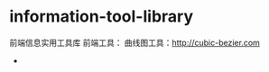 # information-tool-library
前端信息实用工具库
前端工具：
 曲线图工具：http://cubic-bezier.com
 <ul><li><a href="http://cubic-bezier.com"></a></li></ul>
 
